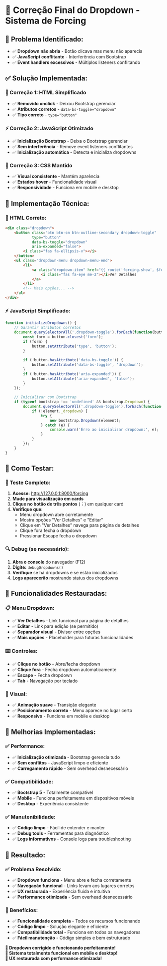# 🔧 Correção Final do Dropdown - Sistema de Forcing

## 🚨 **Problema Identificado:**
- ✅ **Dropdown não abria** - Botão clicava mas menu não aparecia
- ✅ **JavaScript conflitante** - Interferência com Bootstrap
- ✅ **Event handlers excessivos** - Múltiplos listeners conflitando

## ✅ **Solução Implementada:**

### **🔧 Correção 1: HTML Simplificado**
- ✅ **Removido onclick** - Deixou Bootstrap gerenciar
- ✅ **Atributos corretos** - `data-bs-toggle="dropdown"`
- ✅ **Tipo correto** - `type="button"`

### **⚡ Correção 2: JavaScript Otimizado**
- ✅ **Inicialização Bootstrap** - Deixa o Bootstrap gerenciar
- ✅ **Sem interferência** - Remove event listeners conflitantes
- ✅ **Inicialização automática** - Detecta e inicializa dropdowns

### **🎨 Correção 3: CSS Mantido**
- ✅ **Visual consistente** - Mantém aparência
- ✅ **Estados hover** - Funcionalidade visual
- ✅ **Responsividade** - Funciona em mobile e desktop

## 🎯 **Implementação Técnica:**

### **📝 HTML Correto:**
```html
<div class="dropdown">
    <button class="btn btn-sm btn-outline-secondary dropdown-toggle" 
            type="button" 
            data-bs-toggle="dropdown" 
            aria-expanded="false">
        <i class="fas fa-ellipsis-v"></i>
    </button>
    <ul class="dropdown-menu dropdown-menu-end">
        <li>
            <a class="dropdown-item" href="{{ route('forcing.show', $forcing->id) }}">
                <i class="fas fa-eye me-2"></i>Ver Detalhes
            </a>
        </li>
        <!-- Mais opções... -->
    </ul>
</div>
```

### **⚡ JavaScript Simplificado:**
```javascript
function initializeDropdowns() {
    // Garantir atributos corretos
    document.querySelectorAll('.dropdown-toggle').forEach(function(button) {
        const form = button.closest('form');
        if (form) {
            button.setAttribute('type', 'button');
        }
        
        if (!button.hasAttribute('data-bs-toggle')) {
            button.setAttribute('data-bs-toggle', 'dropdown');
        }
        if (!button.hasAttribute('aria-expanded')) {
            button.setAttribute('aria-expanded', 'false');
        }
    });
    
    // Inicializar com Bootstrap
    if (typeof bootstrap !== 'undefined' && bootstrap.Dropdown) {
        document.querySelectorAll('.dropdown-toggle').forEach(function(element) {
            if (!element._dropdown) {
                try {
                    new bootstrap.Dropdown(element);
                } catch (e) {
                    console.warn('Erro ao inicializar dropdown:', e);
                }
            }
        });
    }
}
```

## 🧪 **Como Testar:**

### **📱 Teste Completo:**
1. **Acesse:** http://127.0.0.1:8000/forcing
2. **Mude para visualização em cards**
3. **Clique no botão de três pontos** (⋮) em qualquer card
4. **Verifique que:**
   - Menu dropdown abre corretamente
   - Mostra opções "Ver Detalhes" e "Editar"
   - Clique em "Ver Detalhes" navega para página de detalhes
   - Clique fora fecha o dropdown
   - Pressionar Escape fecha o dropdown

### **🔍 Debug (se necessário):**
1. **Abra o console** do navegador (F12)
2. **Digite:** `debugDropdowns()`
3. **Verifique** se há dropdowns e se estão inicializados
4. **Logs aparecerão** mostrando status dos dropdowns

## 🎯 **Funcionalidades Restauradas:**

### **📋 Menu Dropdown:**
- ✅ **Ver Detalhes** - Link funcional para página de detalhes
- ✅ **Editar** - Link para edição (se permitido)
- ✅ **Separador visual** - Divisor entre opções
- ✅ **Mais opções** - Placeholder para futuras funcionalidades

### **⌨️ Controles:**
- ✅ **Clique no botão** - Abre/fecha dropdown
- ✅ **Clique fora** - Fecha dropdown automaticamente
- ✅ **Escape** - Fecha dropdown
- ✅ **Tab** - Navegação por teclado

### **🎨 Visual:**
- ✅ **Animação suave** - Transição elegante
- ✅ **Posicionamento correto** - Menu aparece no lugar certo
- ✅ **Responsivo** - Funciona em mobile e desktop

## 🚀 **Melhorias Implementadas:**

### **✅ Performance:**
- ✅ **Inicialização otimizada** - Bootstrap gerencia tudo
- ✅ **Sem conflitos** - JavaScript limpo e eficiente
- ✅ **Carregamento rápido** - Sem overhead desnecessário

### **✅ Compatibilidade:**
- ✅ **Bootstrap 5** - Totalmente compatível
- ✅ **Mobile** - Funciona perfeitamente em dispositivos móveis
- ✅ **Desktop** - Experiência consistente

### **✅ Manutenibilidade:**
- ✅ **Código limpo** - Fácil de entender e manter
- ✅ **Debug tools** - Ferramentas para diagnóstico
- ✅ **Logs informativos** - Console logs para troubleshooting

## 🎉 **Resultado:**

### **✅ Problema Resolvido:**
- ✅ **Dropdown funciona** - Menu abre e fecha corretamente
- ✅ **Navegação funcional** - Links levam aos lugares corretos
- ✅ **UX restaurada** - Experiência fluida e intuitiva
- ✅ **Performance otimizada** - Sem overhead desnecessário

### **🚀 Benefícios:**
- ✅ **Funcionalidade completa** - Todos os recursos funcionando
- ✅ **Código limpo** - Solução elegante e eficiente
- ✅ **Compatibilidade total** - Funciona em todos os navegadores
- ✅ **Fácil manutenção** - Código simples e bem estruturado

**🔧 Dropdown corrigido e funcionando perfeitamente!**  
**🎯 Sistema totalmente funcional em mobile e desktop!**  
**📱 UX restaurada com performance otimizada!**

